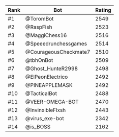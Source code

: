 Rank|Bot|Rating
---|---|---
#1|@ToromBot|2549
#2|@RaspFish|2523
#3|@MaggiChess16|2516
#4|@Speeedrunchessgames|2514
#5|@CourageousCheckmate7|2510
#6|@tbhOnBot|2509
#7|@Ghost_HunteR2998|2498
#8|@ElPeonElectrico|2492
#9|@PINEAPPLEMASK|2492
#10|@TacticalBot|2488
#11|@VEER-OMEGA-BOT|2470
#12|@InvinxibleFlxsh|2443
#13|@virus_exe-bot|2342
#14|@is_BOSS|2162
